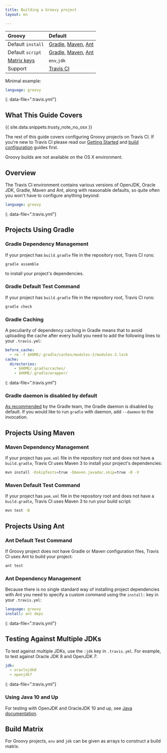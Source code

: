```yaml
---
title: Building a Groovy project
layout: en

---
```


<div id="toc">
</div>

<aside markdown="block" class="ataglance">

| Groovy                       | Default                                                                                                           |
|:-----------------------------|:------------------------------------------------------------------------------------------------------------------|
| Default `install`            | [Gradle](#Gradle-Dependency-Management), [Maven](#Maven-Dependency-Management), [Ant](#Ant-Dependency-Management) |
| Default `script`             | [Gradle](#Gradle-Default-Test-Command), [Maven](#Maven-Default-Test-Command), [Ant](#Ant-Default-Test-Command)    |
| [Matrix keys](#Build-Matrix) | `env`,`jdk`                                                                                                       |
| Support                      | [Travis CI](mailto:support@travis-ci.com)                                                                         |

Minimal example:

```yaml
language: groovy
```
{: data-file=".travis.yml"}

</aside>

## What This Guide Covers

{{ site.data.snippets.trusty_note_no_osx }}

The rest of this guide covers configuring Groovy projects on Travis CI. If you're
new to Travis CI please read our [Getting Started](/user/getting-started/) and
[build configuration](/user/customizing-the-build/) guides first.

Groovy builds are not available on the OS X environment.

## Overview

The Travis CI environment contains various versions of OpenJDK, Oracle JDK,
Gradle, Maven and Ant, along with reasonable defaults, so quite often you won't
have to configure anything beyond:

```yaml
language: groovy
```
{: data-file=".travis.yml"}

## Projects Using Gradle

### Gradle Dependency Management

If your project has `build.gradle` file in the repository root, Travis CI runs:

```bash
gradle assemble
```

to install your project's dependencies.

### Gradle Default Test Command

If your project has `build.gradle` file in the repository root, Travis CI runs:

```bash
gradle check
```

### Gradle Caching

A peculiarity of dependency caching in Gradle means that to avoid uploading the
cache after every build you need to add the following lines to your
`.travis.yml`:

```yaml
before_cache:
  - rm -f $HOME/.gradle/caches/modules-2/modules-2.lock
cache:
  directories:
    - $HOME/.gradle/caches/
    - $HOME/.gradle/wrapper/
```
{: data-file=".travis.yml"}

### Gradle daemon is disabled by default

[As recommended](https://docs.gradle.org/current/userguide/gradle_daemon.html) by the Gradle team,
the Gradle daemon is disabled by default.
If you would like to run `gradle` with daemon, add `--daemon` to the invocation.

## Projects Using Maven

### Maven Dependency Management

If your project has `pom.xml` file in the repository root and does not have a
`build.gradle`, Travis CI uses Maven 3 to install your project's dependencies:

```bash
mvn install -DskipTests=true -Dmaven.javadoc.skip=true -B -V
```

### Maven Default Test Command

If your project has `pom.xml` file in the repository root and does not have a
`build.gradle`, Travis CI uses Maven 3 to run your build script:

```bash
mvn test -B
```

## Projects Using Ant

### Ant Default Test Command

If Groovy project does not have Gradle or Maven configuration files, Travis CI
uses Ant to build your project:

```bash
ant test
```

### Ant Dependency Management

Because there is no single standard way of installing project dependencies with
Ant you need to specify a custom command using the `install:` key in your
`.travis.yml`:

```yaml
language: groovy
install: ant deps
```
{: data-file=".travis.yml"}

## Testing Against Multiple JDKs

To test against multiple JDKs, use the `:jdk` key in `.travis.yml`. For example,
to test against Oracle JDK 8 and
OpenJDK 7:

```yaml
jdk:
  - oraclejdk8
  - openjdk7
```
{: data-file=".travis.yml"}

### Using Java 10 and Up

For testing with OpenJDK and OracleJDK 10 and up, see
[Java documentation](/user/languages/java/#Using-Java-10-and-later).

## Build Matrix

For Groovy projects, `env` and `jdk` can be given as arrays
to construct a build matrix.
